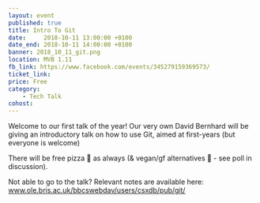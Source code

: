 ```yaml
---
layout: event
published: true
title: Intro To Git
date:     2018-10-11 13:00:00 +0100
date_end: 2018-10-11 14:00:00 +0100
banner: 2018_10_11_git.png
location: MVB 1.11
fb_link: https://www.facebook.com/events/345279159369573/
ticket_link:
price: Free
category:
    - Tech Talk
cohost:
---
```


Welcome to our first talk of the year!
Our very own David Bernhard will be giving an introductory talk on how to use Git, aimed at first-years (but everyone is welcome)

There will be free pizza 🍕 as always (& vegan/gf alternatives 🥙 - see poll in discussion).

Not able to go to the talk? Relevant notes are available here:
www.ole.bris.ac.uk/bbcswebdav/users/csxdb/pub/git/
